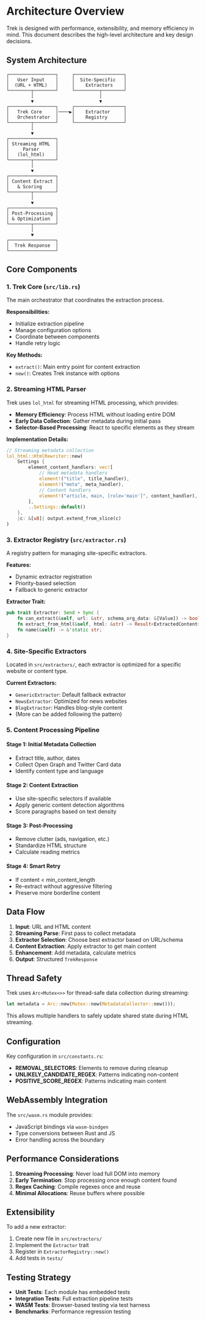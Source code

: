 # Architecture Overview

Trek is designed with performance, extensibility, and memory efficiency in mind. This document describes the high-level architecture and key design decisions.

## System Architecture

```
┌─────────────────┐     ┌──────────────────┐
│   User Input    │     │  Site-Specific   │
│  (URL + HTML)   │     │    Extractors    │
└────────┬────────┘     └─────────┬────────┘
         │                        │
         ▼                        ▼
┌─────────────────┐     ┌──────────────────┐
│   Trek Core     │────▶│    Extractor     │
│   Orchestrator  │     │    Registry      │
└────────┬────────┘     └──────────────────┘
         │
         ▼
┌─────────────────┐
│ Streaming HTML  │
│     Parser      │
│   (lol_html)    │
└────────┬────────┘
         │
         ▼
┌─────────────────┐
│ Content Extract │
│   & Scoring     │
└────────┬────────┘
         │
         ▼
┌─────────────────┐
│ Post-Processing │
│ & Optimization  │
└────────┬────────┘
         │
         ▼
┌─────────────────┐
│  Trek Response  │
└─────────────────┘
```

## Core Components

### 1. Trek Core (`src/lib.rs`)

The main orchestrator that coordinates the extraction process.

**Responsibilities:**
- Initialize extraction pipeline
- Manage configuration options
- Coordinate between components
- Handle retry logic

**Key Methods:**
- `extract()`: Main entry point for content extraction
- `new()`: Creates Trek instance with options

### 2. Streaming HTML Parser

Trek uses `lol_html` for streaming HTML processing, which provides:

- **Memory Efficiency**: Process HTML without loading entire DOM
- **Early Data Collection**: Gather metadata during initial pass
- **Selector-Based Processing**: React to specific elements as they stream

**Implementation Details:**
```rust
// Streaming metadata collection
lol_html::HtmlRewriter::new(
    Settings {
        element_content_handlers: vec![
            // Head metadata handlers
            element!("title", title_handler),
            element!("meta", meta_handler),
            // Content handlers
            element!("article, main, [role='main']", content_handler),
        ],
        ..Settings::default()
    },
    |c: &[u8]| output.extend_from_slice(c)
)
```

### 3. Extractor Registry (`src/extractor.rs`)

A registry pattern for managing site-specific extractors.

**Features:**
- Dynamic extractor registration
- Priority-based selection
- Fallback to generic extractor

**Extractor Trait:**
```rust
pub trait Extractor: Send + Sync {
    fn can_extract(&self, url: &str, schema_org_data: &[Value]) -> bool;
    fn extract_from_html(&self, html: &str) -> Result<ExtractedContent>;
    fn name(&self) -> &'static str;
}
```

### 4. Site-Specific Extractors

Located in `src/extractors/`, each extractor is optimized for a specific website or content type.

**Current Extractors:**
- `GenericExtractor`: Default fallback extractor
- `NewsExtractor`: Optimized for news websites
- `BlogExtractor`: Handles blog-style content
- (More can be added following the pattern)

### 5. Content Processing Pipeline

#### Stage 1: Initial Metadata Collection
- Extract title, author, dates
- Collect Open Graph and Twitter Card data
- Identify content type and language

#### Stage 2: Content Extraction
- Use site-specific selectors if available
- Apply generic content detection algorithms
- Score paragraphs based on text density

#### Stage 3: Post-Processing
- Remove clutter (ads, navigation, etc.)
- Standardize HTML structure
- Calculate reading metrics

#### Stage 4: Smart Retry
- If content < min_content_length
- Re-extract without aggressive filtering
- Preserve more borderline content

## Data Flow

1. **Input**: URL and HTML content
2. **Streaming Parse**: First pass to collect metadata
3. **Extractor Selection**: Choose best extractor based on URL/schema
4. **Content Extraction**: Apply extractor to get main content
5. **Enhancement**: Add metadata, calculate metrics
6. **Output**: Structured `TrekResponse`

## Thread Safety

Trek uses `Arc<Mutex<>>` for thread-safe data collection during streaming:

```rust
let metadata = Arc::new(Mutex::new(MetadataCollector::new()));
```

This allows multiple handlers to safely update shared state during HTML streaming.

## Configuration

Key configuration in `src/constants.rs`:

- **REMOVAL_SELECTORS**: Elements to remove during cleanup
- **UNLIKELY_CANDIDATE_REGEX**: Patterns indicating non-content
- **POSITIVE_SCORE_REGEX**: Patterns indicating main content

## WebAssembly Integration

The `src/wasm.rs` module provides:

- JavaScript bindings via `wasm-bindgen`
- Type conversions between Rust and JS
- Error handling across the boundary

## Performance Considerations

1. **Streaming Processing**: Never load full DOM into memory
2. **Early Termination**: Stop processing once enough content found
3. **Regex Caching**: Compile regexes once and reuse
4. **Minimal Allocations**: Reuse buffers where possible

## Extensibility

To add a new extractor:

1. Create new file in `src/extractors/`
2. Implement the `Extractor` trait
3. Register in `ExtractorRegistry::new()`
4. Add tests in `tests/`

## Testing Strategy

- **Unit Tests**: Each module has embedded tests
- **Integration Tests**: Full extraction pipeline tests
- **WASM Tests**: Browser-based testing via test harness
- **Benchmarks**: Performance regression testing